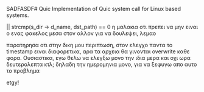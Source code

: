 SADFASDF# Quic
Implementation of Quic system call for Linux based systems.

|| strcmp(s_dir -> d_name, dst_path) == 0
η μαλακια οτι πρεπει να μην ειναι ο ενας φακελος μεσα στον αλλον για να δουλεψει, λεμαο

 παρατηρησα οτι στην δικη μου περιπτωση, στον ελεγχο παντα το timestamp ειναι διαφορετικα, αρα τα αρχεια θα γινονται overwrite καθε φορα. Ουσιαστικα, εγω θελω να ελεγξω μονο την ιδια μερα και οχι ωρα δευτερολεπτα κτλ; δηλαδη την ημερομηνια μονο, για να ξεφυγω απο αυτο το προβλημα

etgy!
